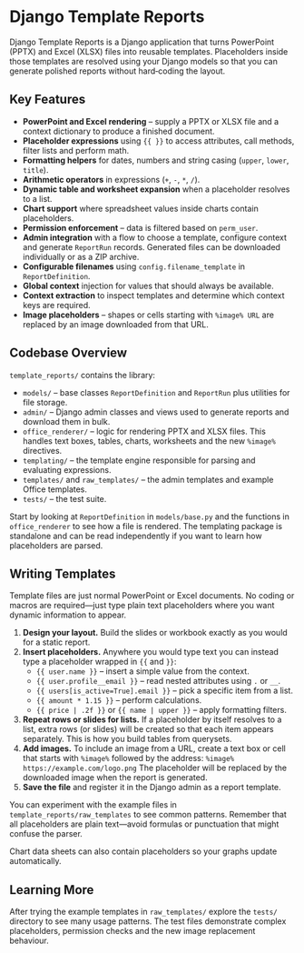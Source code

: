 # Django Template Reports

Django Template Reports is a Django application that turns PowerPoint (PPTX) and Excel (XLSX) files into reusable templates.  Placeholders inside those templates are resolved using your Django models so that you can generate polished reports without hard‑coding the layout.

## Key Features

* **PowerPoint and Excel rendering** – supply a PPTX or XLSX file and a context dictionary to produce a finished document.
* **Placeholder expressions** using ``{{ }}`` to access attributes, call methods, filter lists and perform math.
* **Formatting helpers** for dates, numbers and string casing (``upper``, ``lower``, ``title``).
* **Arithmetic operators** in expressions (``+``, ``-``, ``*``, ``/``).
* **Dynamic table and worksheet expansion** when a placeholder resolves to a list.
* **Chart support** where spreadsheet values inside charts contain placeholders.
* **Permission enforcement** – data is filtered based on ``perm_user``.
* **Admin integration** with a flow to choose a template, configure context and generate ``ReportRun`` records.  Generated files can be downloaded individually or as a ZIP archive.
* **Configurable filenames** using ``config.filename_template`` in ``ReportDefinition``.
* **Global context** injection for values that should always be available.
* **Context extraction** to inspect templates and determine which context keys are required.
* **Image placeholders** – shapes or cells starting with ``%image% URL`` are replaced by an image downloaded from that URL.

## Codebase Overview

``template_reports/`` contains the library:

* ``models/`` – base classes ``ReportDefinition`` and ``ReportRun`` plus utilities for file storage.
* ``admin/`` – Django admin classes and views used to generate reports and download them in bulk.
* ``office_renderer/`` – logic for rendering PPTX and XLSX files.  This handles text boxes, tables, charts, worksheets and the new `%image%` directives.
* ``templating/`` – the template engine responsible for parsing and evaluating expressions.
* ``templates/`` and ``raw_templates/`` – the admin templates and example Office templates.
* ``tests/`` – the test suite.

Start by looking at ``ReportDefinition`` in ``models/base.py`` and the functions in ``office_renderer`` to see how a file is rendered.  The templating package is standalone and can be read independently if you want to learn how placeholders are parsed.

## Writing Templates

Template files are just normal PowerPoint or Excel documents.  No coding or macros are required—just type plain text placeholders where you want dynamic information to appear.

1. **Design your layout.** Build the slides or workbook exactly as you would for a static report.
2. **Insert placeholders.** Anywhere you would type text you can instead type a placeholder wrapped in `{{` and `}}`:
   * `{{ user.name }}` – insert a simple value from the context.
   * `{{ user.profile__email }}` – read nested attributes using `.` or `__`.
   * `{{ users[is_active=True].email }}` – pick a specific item from a list.
   * `{{ amount * 1.15 }}` – perform calculations.
   * `{{ price | .2f }}` or `{{ name | upper }}` – apply formatting filters.
3. **Repeat rows or slides for lists.** If a placeholder by itself resolves to a list, extra rows (or slides) will be created so that each item appears separately.  This is how you build tables from querysets.
4. **Add images.** To include an image from a URL, create a text box or cell that starts with `%image%` followed by the address:
   `%image% https://example.com/logo.png`
   The placeholder will be replaced by the downloaded image when the report is generated.
5. **Save the file** and register it in the Django admin as a report template.

You can experiment with the example files in `template_reports/raw_templates` to see common patterns.  Remember that all placeholders are plain text—avoid formulas or punctuation that might confuse the parser.

Chart data sheets can also contain placeholders so your graphs update automatically.

## Learning More

After trying the example templates in ``raw_templates/`` explore the ``tests/`` directory to see many usage patterns.  The test files demonstrate complex placeholders, permission checks and the new image replacement behaviour.

